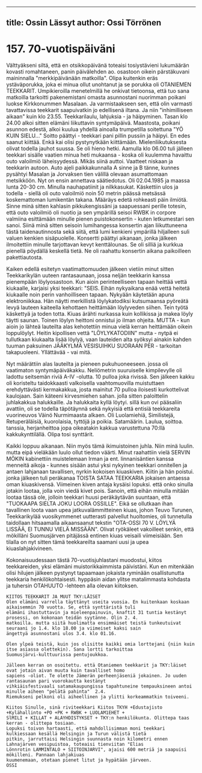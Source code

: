 
---
title: Ossin Lässyt
author: Ossi Törrönen
---

    
# 157. 70-vuotispäiväni 
Välttyäkseni siltä, että en otsikkopäivänä toteaisi tosiystävieni lukumäärän kovasti romahtaneen, panin päivälehden ao. 
osastoon oikein pärstäkuvani maininnalla "merkkipäivänään matkoilla".  Olipa kuitenkin eräs ystäväporukka, joka ei 
minua ollut unohtanut ja se porukka oli OTANIEMEN TEEKKARIT. Umpikieroilla menetelmillä he onkivat 
tietoonsa, että tuo sana matkoilla tarkoitti pakenemistani omasta asunnostani nuorimman poikani luokse 
Kirkkonummen Masalaan. Ja varmistaakseen sen, että olin varmasti tavattavissa teekkarit saapuivatkin jo edellisenä 
iltana. Ja niin "inhimilliseen aikaan" kuin klo 23.55. Teekkarilaulu, lahjuksia - ja häipyminen. Tasan klo 24.00 alkoi 
sitten elämäni liikuttavin syntymäpäivä. Maastosta, poikani asunnon edestä, alkoi kuulua yhdellä ainoalla trumpetilla 
soitettuna "YÖ KUIN SIELU..." Soitto päättyi - teekkari pani pillin pussiin ja häipyi. En edes saanut kiittää. Enkä kai 
olisi pystynytkään kiittämään. Mielenliikutuksesta olivat todella jauhot suussa. Se oli hieno hetki. Aamulla klo 06.00 
tuli jälleen teekkari sisälle vaatien minua heti mukaansa - koska oli kuulemma havaittu outo valoilmiö läheisyydessä. 
Mikäs siinä auttoi. Vaatteet niskaan ja teekkarin autoon. Auto ajeli paikkakunnalla A sinne ja B tänne, kunnes pysähtyi 
Masalan ja Jorvaksen tien välillä olevaan asumattomaan metsikköön. Nyt on ensin annettava säätiedotus. Oli 
02.04.1985 ja maassa lunta 20-30 cm. Minulla nauhapatiinit ja nilkkasukat. Käskettiin ulos ja todella - siellä oli outo 
valoilmiö noin 50 metrin päässä metsässä koskemattoman lumikentän takana. Määräys edetä rohkeasti päin ilmiötä. 
Sinne minä sitten kahlasin pikkukengissäni ja saapuessani perille totesin, että outo valoilmiö oli nuotio ja sen 
ympärillä seisoi RWBK in corpore valmiina esittämään minulle pienen puistokonsertin - kuten letkumestari sen sanoi. 
Siinä minä sitten seisoin lumihangessa konsertin ajan liikuttuneena tästä taidenautinnosta sekä siitä, että lumi kenkieni 
ympärillä hiljalleen suli valuen kenkien sisäpuolelle. Konsertti päättyi aikanaan, jonka jälkeen ilmoitettiin minulle 
tarjottavan kevyt kenttälounas. Se oli silliä ja kurkkua pienellä pöydällä keskellä tietä. Ne oli raahattu konsertin aikana 
paikoilleen pakettiautosta. 

Kaiken edellä esitetyn vaatimattomuuden jälkeen vietiin minut sitten Teekkarikylän uuteen rantasaunaan, jossa neljän 
teekkarin kanssa pienempään löylyosastoon. Kun aioin perinteelliseen tapaan heittää vettä kiukaalle, karjaisi yksi 
teekkari: "SEIS. Eihän nykyaikana enää vettä heitetä kiukaalle noin perin vanhoilliseen tapaan. Nykyään käytetään 
apuna elektroniikkaa. Hän näytti merkillistä löylykatodiksi kutsumaansa pyöreätä levyä lauteen kaiteella kehottaen 
heittämään löylyveden siihen. Tein työtä käskettyä ja toden totta. Kiuas ärähti nurkassa kuin kollikissa ja makea löyly 
täytti saunan. Toinen löylyn heittoni onnistui jo ilman ohjeita. MUTTA - kun aioin jo lähteä lauteilta alas kehotettiin 
minua vielä kerran heittämään oikein loppulöylyt. Heitin kipollisen vettä "LÖYLYKATODIIN" mutta - nytpä ei 
tullutkaan kiukaalta lisää löylyä, vaan lauteiden alta syöksyi ainakin kahden tuuman paksuinen JÄÄKYLMÄ 
VESISUIHKU SUORAAN PER - tarkoitan takapuoleeni. Yllättävää - vai mitä.
 
Nyt määrättiin alas lauteilta ja pieneen pukuhuoneeseen. jossa oli vaatimaton syntymäpäiväkakku. Neliömetrin 
suuruiselle kimpilevylle oli ladottu seitsemän riviä A-IV -olutta. 10 pulloa joka rivissä. Sen jälkeen kakku oli 
koristeltu taidokkaasti valkoisella vaahtomuovilla muistuttaen erehdyttävästi kermakakkua, josta mainitut 70 pulloa 
iloisesti kurkottelivat kaulojaan. Sain käteeni kirvesmiehen sahan. jolla sitten paloittelin juhlakakkua halukkaille. Ja 
halukkaita kyllä löytyi. sillä kun ovi pääsaliin avattiin, oli se todella täpötäynnä sekä nykyisiä että entisiä teekkareita 
vuorineuvos Väinö Nurmimaasta alkaen. Oli Luolamiehiä, Similistejä, Retuperäläisiä, kuorolaisia, tyttöjä ja poikia. 
Satamäärin. Laulua, soittoa. tanssia, herjanheittoa jopa oikeatakin kakkua varustettuna 70:llä kakkukynttilällä. Olipa 
tosi synttärit.

Kaikki loppuu aikanaan. Niin myös tämä ikimuistoinen juhla. Niin minä luulin. mutta eipä vieläkään luulo ollut tiedon 
väärti. Minut raahattiin vielä SERVIN MÖKIN kabinettiin muistelemaan Irman ja ent. linnanisäntien kanssa menneitä 
aikoja - kunnes sisään astui yksi nykyinen teekkari onnitellen ja antaen lahjanaan tavallisen, nyrkin kokoisen 
kiuaskiven. Kiitin ja hän poistui. jonka jälkeen tuli peräkanaa TOISTA SATAA TEEKKARIA jokaisen antaessa oman 
kiuaskivensä. Viimeinen kiven antaja kysäisi lopuksi. että onko sinulla jotakin lootaa, jolla voin viedä kivet pois. 
Sanoin, että eihän minulla mitään lootaa tässä ole, jolloin teekkari huusi peräkäytävän suuntaan, että "TUOKAAPA 
SIELTA JOKU LOORA OSSILLE". Eikä se ollutkaan ihan tavallinen loota vaan upea jatkuvalämmitteinen kiuas, 
johon Teuvo Turunen, Teekkarikylää vuosikymmenet uutterasti palvellut huoltomies, oli tunnetulla taidollaan 
hitsaamalla aikaansaanut tekstin "OTA-OSSI  70 V. LÖYLYÄ LISSÄÄ, EI TUNNU VIELÄ MISSÄÄN". Olivat 
ryökäleet vakoilleet senkin, että mökilläni Suomusjärven pitäjässä entinen kiuas veisaili viimeisiään. Sen tilalla on nyt 
sitten tämä teekkareilta saamani uusi ja upea kiuaslahjakivineen. 

Kokonaisuudessaan tästä 70-vuotisjuhlastani muodostui, kiitos teekkareiden, yksi elämäni muistorikkaimmista 
päivistäni. Kun en mitenkään olisi hilujen jälkeen pystynyt tapaamaan jokaista ryminään osallistunutta teekkaria 
henkilökohtaisesti. hyppäsin aidan ylitse matalimmasta kohdasta ja tuhersin OTAHUUTO -lehteen alla olevan 
kiitoksen. 

    KIITOS TEEKKARIT JA MUUT TKY:LÄISET 
    Olen elämäni varrella täyttänyt useita vuosia. En kuitenkaan koskaan aikaisemmin 70 vuotta. Se, että synttäristä tuli 
    elämäni ihastuttavin ja mieleenpainuvin, knaftit 31 tuntia kestänyt prosessi, on kokonaan teidän syytänne. Olin 2. 4. 
    matkoilla. mutta siitä huolimatta ensimmäiset teistä tunkeutuivat seuraani jo 1.4. klo 18.00 ja viimeiset kaksi sain 
    ängettyä asunnostani ulos 3.4. klo 01.16. 
    
    Olen ylpeä teistä, kuin jos olisitte kaikki omia lorttejani {niin kuin itse asiassa olettekin). Sana lortti tarkoittaa 
    Suomusjärvi-kulttuurissa pentujoukkoa. 
    
    Jälleen kerran on osoitettu. että Otaniemen teekkarit ja TKY:läiset ovat jotain aivan muuta kuin tavalliset homo 
    sapiens -oliot. Te olette Jämerän perheenjäseniä jokainen. Jo uuden rantasaunan pari vuorokautta kestänyt 
    vihkiäisfestivaali satamakaupungissa tapahtuneine tempauksineen antoi minulle aiheen "pelätä pahinta"  2.4. 
    Riemukseni pelkoni oli aiheellinen ja ylitti korkeammatkin toiveeni.
     
    Kiitos Sinulle, sinä riviteekkari Kiitos TKYH +Edustajisto +Kylähallinto +PO +PK + RWBK + LUOLAM1EHET + 
    SlMILI + KILLAT + ALAYHDISTYKSET + TKY:n henkilökunta. Olittepa taas kerran - olittepa tosiaan. 
    Lopuksi toivon hartaasti, että mahdollisimman moni teekkari kulkiessaan kesällä Helsingin ja Turun välistä tietä 
    pitkin, jarruttaisi Helsingin suunnasta noin kilometri ennen Lahnajärven vesipuistoa, toteaisi tienviitan "Elias 
    Lönnrotin LAMMINTALO + SIITOINJARVI", ajaisi 600 metriä ja saapuisi mökilleni. Pannaan lahjakiuas 
    kuumenemaan, otetaan pienet litut ja hypätään järveen.
    OSSI 

